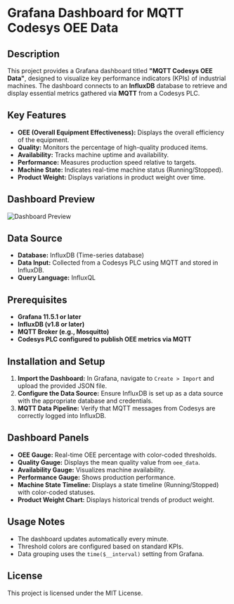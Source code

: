 # Grafana Dashboard for MQTT Codesys OEE Data

## Description
This project provides a Grafana dashboard titled **"MQTT Codesys OEE Data"**, designed to visualize key performance indicators (KPIs) of industrial machines. The dashboard connects to an **InfluxDB** database to retrieve and display essential metrics gathered via **MQTT** from a Codesys PLC.

## Key Features
- **OEE (Overall Equipment Effectiveness):** Displays the overall efficiency of the equipment.
- **Quality:** Monitors the percentage of high-quality produced items.
- **Availability:** Tracks machine uptime and availability.
- **Performance:** Measures production speed relative to targets.
- **Machine State:** Indicates real-time machine status (Running/Stopped).
- **Product Weight:** Displays variations in product weight over time.

## Dashboard Preview
![Dashboard Preview](image.png)

## Data Source
- **Database:** InfluxDB (Time-series database)
- **Data Input:** Collected from a Codesys PLC using MQTT and stored in InfluxDB.
- **Query Language:** InfluxQL

## Prerequisites
- **Grafana 11.5.1 or later**
- **InfluxDB (v1.8 or later)**
- **MQTT Broker (e.g., Mosquitto)**
- **Codesys PLC configured to publish OEE metrics via MQTT**

## Installation and Setup
1. **Import the Dashboard:** In Grafana, navigate to `Create > Import` and upload the provided JSON file.
2. **Configure the Data Source:** Ensure InfluxDB is set up as a data source with the appropriate database and credentials.
3. **MQTT Data Pipeline:** Verify that MQTT messages from Codesys are correctly logged into InfluxDB.

## Dashboard Panels
- **OEE Gauge:** Real-time OEE percentage with color-coded thresholds.
- **Quality Gauge:** Displays the mean quality value from `oee_data`.
- **Availability Gauge:** Visualizes machine availability.
- **Performance Gauge:** Shows production performance.
- **Machine State Timeline:** Displays a state timeline (Running/Stopped) with color-coded statuses.
- **Product Weight Chart:** Displays historical trends of product weight.

## Usage Notes
- The dashboard updates automatically every minute.
- Threshold colors are configured based on standard KPIs.
- Data grouping uses the `time($__interval)` setting from Grafana.

## License
This project is licensed under the MIT License.

